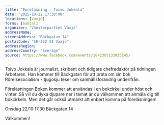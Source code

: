 ```yaml
---
title: "Föreläsning - Toivo Jokkala"
date: "2025-10-22 17:30:00"
locations: [Vaxjö]
forms: [Samtal]
organizer: "Vänsterpartiet Växjö"
addressName: 
streetAddress: "Bäckgatan 14"
postalCode: "SE-352 31 Växjö"
addressRegion:
addressCountry: "Sverige"
source: https://www.facebook.com/events/1842385133035145/
---
```

Toivo Jokkala är journalist, skribent och tidigare chefredaktör på tidningen Arbetaren. Han kommer till Bäckgatan för att prata om sin bok Rörelsesocialism - tjugosju teser om samhällsförändrig underifrån.

Föreläsningen Boken kommer att användas i en bokcirkel under höst och vinter. Så vill du dyka djupare ner i temat är du välkommen att anmäla dig till bokcirkeln. Men det går också utmärkt att enbart komma på föreläsningen!

Onsdag 22/10 17.30 
Bäckgatan 14

Välkommen!

